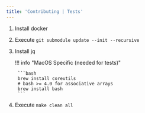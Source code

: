 ```yaml
---
title: 'Contributing | Tests'
---
```


1. Install docker
2. Execute `git submodule update --init --recursive`
3. Install jq

    !!! info "MacOS Specific (needed for tests)"

        ```bash
        brew install coreutils
        # bash >= 4.0 for associative arrays
        brew install bash
        ```

4. Execute `make clean all`
